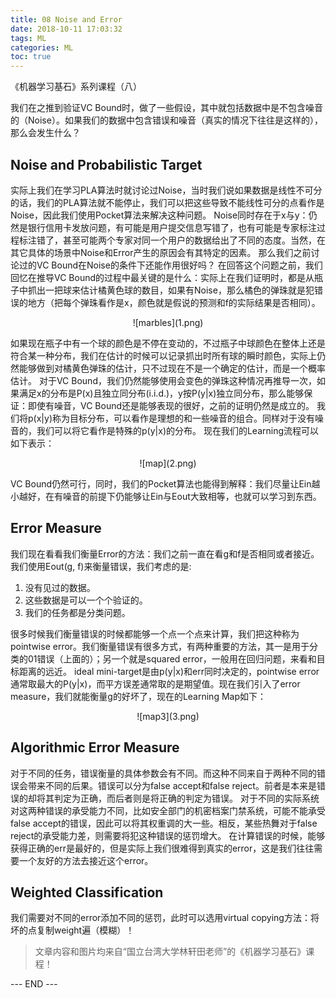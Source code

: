```yaml
---
title: 08 Noise and Error
date: 2018-10-11 17:03:32
tags: ML
categories: ML
toc: true
---
```



《机器学习基石》系列课程（八）

我们在之推到验证VC Bound时，做了一些假设，其中就包括数据中是不包含噪音的（Noise）。如果我们的数据中包含错误和噪音（真实的情况下往往是这样的），那么会发生什么？
<!-- more -->
## Noise and Probabilistic Target
实际上我们在学习PLA算法时就讨论过Noise，当时我们说如果数据是线性不可分的话，我们的PLA算法就不能停止，我们可以把这些导致不能线性可分的点看作是Noise，因此我们使用Pocket算法来解决这种问题。
Noise同时存在于x与y：仍然是银行信用卡发放问题，有可能是用户提交信息写错了，也有可能是专家标注过程标注错了，甚至可能两个专家对同一个用户的数据给出了不同的态度。当然，在其它具体的场景中Noise和Error产生的原因会有其特定的因素。
那么我们之前讨论过的VC Bound在Noise的条件下还能作用很好吗？
在回答这个问题之前，我们回忆在推导VC Bound的过程中最关键的是什么：实际上在我们证明时，都是从瓶子中抓出一把球来估计橘黄色球的数目，如果有Noise，那么橘色的弹珠就是犯错误的地方（把每个弹珠看作是x，颜色就是假说的预测和f的实际结果是否相同）。

<div align=center> ![marbles](1.png) </div>

如果现在瓶子中有一个球的颜色是不停在变动的，不过瓶子中球颜色在整体上还是符合某一种分布，我们在估计的时候可以记录抓出时所有球的瞬时颜色，实际上仍然能够做到对橘黄色弹珠的估计，只不过现在不是一个确定的估计，而是一个概率估计。
对于VC Bound，我们仍然能够使用会变色的弹珠这种情况再推导一次，如果满足x的分布是P(x)且独立同分布(i.i.d.)，y按P(y|x)独立同分布，那么能够保证：即使有噪音，VC Bound还是能够表现的很好，之前的证明仍然是成立的。
我们将p(x|y)称为目标分布，可以看作是理想的和一些噪音的组合。同样对于没有噪音的，我们可以将它看作是特殊的p(y|x)的分布。
现在我们的Learning流程可以如下表示：

<div align=center> ![map](2.png) </div>

VC Bound仍然可行，同时，我们的Pocket算法也能得到解释：我们尽量让Ein越小越好，在有噪音的前提下仍能够让Ein与Eout大致相等，也就可以学习到东西。

## Error Measure
我们现在看看我们衡量Error的方法：我们之前一直在看g和f是否相同或者接近。我们使用Eout(g, f)来衡量错误，我们考虑的是:

1. 没有见过的数据。
2. 这些数据是可以一个个验证的。
3. 我们的任务都是分类问题。

很多时候我们衡量错误的时候都能够一个点一个点来计算，我们把这种称为pointwise error。我们衡量错误有很多方式，有两种重要的方法，其一是用于分类的01错误（上面的）；另一个就是squared error，一般用在回归问题，来看和目标距离的远近。
ideal mini-target是由p(y|x)和err同时决定的，pointwise error通常取最大的P(y|x)，而平方误差通常取的是期望值。现在我们引入了error measure，我们就能衡量g的好坏了，现在的Learning Map如下：

<div align=center> ![map3](3.png) </div>

## Algorithmic Error Measure
对于不同的任务，错误衡量的具体参数会有不同。而这种不同来自于两种不同的错误会带来不同的后果。错误可以分为false accept和false reject。前者是本来是错误的却将其判定为正确，而后者则是将正确的判定为错误。
对于不同的实际系统对这两种错误的承受能力不同，比如安全部门的机密档案门禁系统，可能不能承受false accept的错误，因此可以将其权重调的大一些。相反，某些热舞对于false reject的承受能力差，则需要将犯这种错误的惩罚增大。
在计算错误的时候，能够获得正确的err是最好的，但是实际上我们很难得到真实的error，这是我们往往需要一个友好的方法去接近这个error。

## Weighted Classification
我们需要对不同的error添加不同的惩罚，此时可以选用virtual copying方法：将坏的点复制weight遍（模糊）！

> 文章内容和图片均来自“国立台湾大学林轩田老师”的《机器学习基石》课程！

--- END --- 